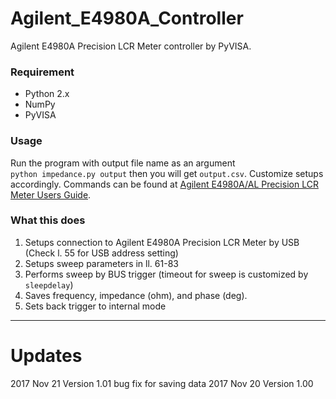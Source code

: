 # Agilent_E4980A_Controller
Agilent E4980A Precision LCR Meter controller by PyVISA.  

### Requirement ###
+ Python 2.x
+ NumPy
+ PyVISA

### Usage ###
Run the program with output file name as an argument  
    ``python impedance.py output``
then you will get ``output.csv``. Customize setups accordingly. Commands can be found at [Agilent E4980A/AL Precision LCR Meter Users Guide](https://literature.cdn.keysight.com/litweb/pdf/E4980-90210.pdf?id=789356).  


### What this does ###
1. Setups connection to Agilent E4980A Precision LCR Meter by USB (Check l. 55 for USB address setting)
2. Setups sweep parameters in ll. 61-83
3. Performs sweep by BUS trigger (timeout for sweep is customized by ``sleepdelay``)
4. Saves frequency, impedance (ohm), and phase (deg).
5. Sets back trigger to internal mode  

-----
# Updates  
2017 Nov 21 Version 1.01 bug fix for saving data
2017 Nov 20 Version 1.00  

